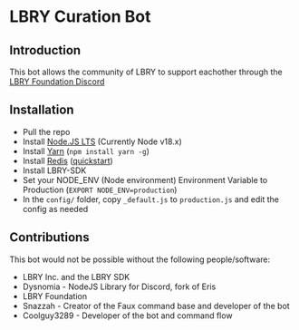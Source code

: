 # LBRY Curation Bot

## Introduction

This bot allows the community of LBRY to support eachother through the [LBRY Foundation Discord](https://discord.gg/UgBhwZ8)


## Installation
* Pull the repo
* Install [Node.JS LTS](https://nodejs.org/) (Currently Node v18.x)
* Install [Yarn](https://yarnpkg.com/) (`npm install yarn -g`)
* Install [Redis](https://redis.io/) ([quickstart](https://redis.io/topics/quickstart))
* Install LBRY-SDK
* Set your NODE_ENV (Node environment) Environment Variable to Production (`EXPORT NODE_ENV=production`)
* In the `config/` folder, copy `_default.js` to `production.js` and edit the config as needed

## Contributions
 
This bot would not be possible without the following people/software:

* LBRY Inc. and the LBRY SDK
* Dysnomia - NodeJS Library for Discord, fork of Eris
* LBRY Foundation
* Snazzah - Creator of the Faux command base and developer of the bot
* Coolguy3289 - Developer of the bot and command flow
